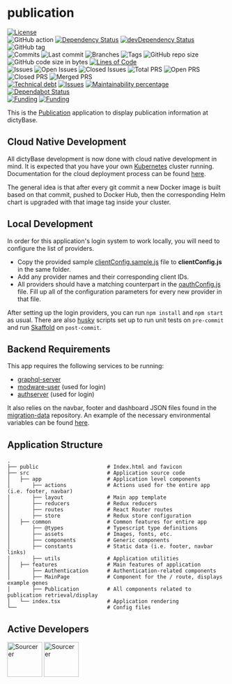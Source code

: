 # publication

[![License](https://img.shields.io/badge/License-BSD%202--Clause-blue.svg)](LICENSE)  
![GitHub action](https://github.com/dictyBase/publication/workflows/Node%20CI/badge.svg)
[![Dependency Status](https://david-dm.org/dictyBase/publication/develop.svg?style=flat-square)](https://david-dm.org/dictyBase/publication/develop)
[![devDependency Status](https://david-dm.org/dictyBase/publication/develop/dev-status.svg?style=flat-square)](https://david-dm.org/dictyBase/publication/develop?type=dev)
![GitHub tag](https://img.shields.io/github/v/tag/dictyBase/publication)  
![Commits](https://badgen.net/github/commits/dictyBase/publication/develop)
![Last commit](https://badgen.net/github/last-commit/dictyBase/publication/develop)
![Branches](https://badgen.net/github/branches/dictyBase/publication)
![Tags](https://badgen.net/github/tags/dictyBase/publication)
![GitHub repo size](https://img.shields.io/github/repo-size/dictyBase/publication?style=plastic)
![GitHub code size in bytes](https://img.shields.io/github/languages/code-size/dictyBase/publication?style=plastic)
[![Lines of Code](https://badgen.net/codeclimate/loc/dictyBase/publication)](https://codeclimate.com/github/dictyBase/publication/code)  
![Issues](https://badgen.net/github/issues/dictyBase/publication)
![Open Issues](https://badgen.net/github/open-issues/dictyBase/publication)
![Closed Issues](https://badgen.net/github/closed-issues/dictyBase/publication)
![Total PRS](https://badgen.net/github/prs/dictyBase/publication)
![Open PRS](https://badgen.net/github/open-prs/dictyBase/publication)
![Closed PRS](https://badgen.net/github/closed-prs/dictyBase/publication)
![Merged PRS](https://badgen.net/github/merged-prs/dictyBase/publication)  
[![Technical debt](https://badgen.net/codeclimate/tech-debt/dictyBase/publication)](https://codeclimate.com/github/dictyBase/publication/trends/technical_debt)
[![Issues](https://badgen.net/codeclimate/issues/dictyBase/publication)](https://codeclimate.com/github/dictyBase/publication/issues)
[![Maintainability percentage](https://badgen.net/codeclimate/maintainability-percentage/dictyBase/publication)](https://codeclimate.com/github/dictyBase/publication)
[![Dependabot Status](https://api.dependabot.com/badges/status?host=github&repo=dictyBase/publication)](https://dependabot.com)  
[![Funding](https://badgen.net/badge/NIGMS/Rex%20L%20Chisholm,dictyBase/yellow?list=|)](https://projectreporter.nih.gov/project_info_description.cfm?aid=9476993)
[![Funding](https://badgen.net/badge/NIGMS/Rex%20L%20Chisholm,DSC/yellow?list=|)](https://projectreporter.nih.gov/project_info_description.cfm?aid=9438930)

This is the [Publication](https://testdb.dictybase.org/publication/26088819) application to display publication information at dictyBase.

## Cloud Native Development

All dictyBase development is now done with cloud native development in mind. It is expected
that you have your own [Kubernetes](https://kubernetes.io/) cluster running. Documentation
for the cloud deployment process can be found [here](https://github.com/dictyBase/Migration/tree/master/deployment).

The general idea is that after every git commit a new Docker image is built based on that commit,
pushed to Docker Hub, then the corresponding Helm chart is upgraded with that image tag
inside your cluster.

## Local Development

In order for this application's login system to work locally, you will need to
configure the list of providers.

- Copy the provided sample [clientConfig.sample.js](src/common/utils/clientConfig.sample.js) file
  to **clientConfig.js** in the same folder.
- Add any provider names and their corresponding client IDs.
- All providers should have a matching counterpart in the
  [oauthConfig.js](src/common/utils/oauthConfig.js) file. Fill up all of the
  configuration parameters for every new provider in that file.

After setting up the login providers, you can run `npm install` and `npm start` as usual.
There are also [husky](https://github.com/typicode/husky) scripts set up to run unit tests
on `pre-commit` and run [Skaffold](https://github.com/GoogleContainerTools/skaffold) on `post-commit`.

## Backend Requirements

This app requires the following services to be running:

- [graphql-server](https://github.com/dictyBase/graphql-server)
- [modware-user](https://github.com/dictyBase/modware-user) (used for login)
- [authserver](https://github.com/dictyBase/authserver) (used for login)

It also relies on the navbar, footer and dashboard JSON files found in the
[migration-data](https://github.com/dictyBase/migration-data) repository. An example
of the necessary environmental variables can be found [here](.env.development).

## Application Structure

```
.
├── public                      # Index.html and favicon
├── src                         # Application source code
│   ├── app                     # Application level components
│       ├── actions             # Actions used for the entire app (i.e. footer, navbar)
│       ├── layout              # Main app template
│       ├── reducers            # Redux reducers
│       ├── routes              # React Router routes
│       ├── store               # Redux store configuration
│   ├── common                  # Common features for entire app
│       ├── @types              # Typescript type definitions
│       ├── assets              # Images, fonts, etc.
│       ├── components          # Generic components
│       ├── constants           # Static data (i.e. footer, navbar links)
│       ├── utils               # Application utilities
│   ├── features                # Main features of application
│       ├── Authentication      # Authentication-related components
│       ├── MainPage            # Component for the / route, displays example genes
│       ├── Publication         # All components related to publication retrieval/display
│   └── index.tsx               # Application rendering
└──                             # Config files
```

## Active Developers

<a href="https://sourcerer.io/wildlifehexagon"><img src="https://sourcerer.io/assets/avatar/wildlifehexagon" height="80px" alt="Sourcerer"></a>
<a href="https://sourcerer.io/cybersiddhu"><img src="https://sourcerer.io/assets/avatar/cybersiddhu" height="80px" alt="Sourcerer"></a>
